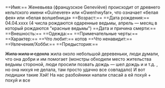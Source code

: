 ==Имя:== Женевьева (французское Geneviève) происходит от древнего кельтского имени «Guinevere» или «Gwenhwyfar», что означает «белая фея» или «белая волшебница» 
==Возраст:== 
==Дата рождения:== 04.04.xxxx 
(4 числа рождаются одаренные ведьмы, апрель — месяц в который рождаются "красные ведьмы")
==Дата и причина смерти:== 
==Внешность:==
==Одежда:==
==Примечательные черты:==
==Характер:==
==Что любит:== котов
==Что ненавидит:== 
==Увлечения/Хобби:==
==Предыстория:== 

~~Жила жила и сдохла~~ жила около небольшой деревеньки, люди думали, что она добри и им помогает (монстры обходили место жительства ведьмы стороной, люди просили позвать дождь — шел дождь и и т.д. , но она нихуя не делала, там просто удачно все совпадало) 
И вот людишки такие Хэй! На нас разбойники напали спасай а ей похуй + похуй и все

